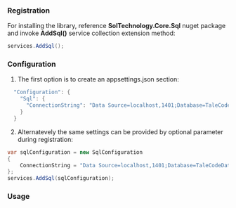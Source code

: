 

### Registration

For installing the library, reference **SolTechnology.Core.Sql** nuget package and invoke **AddSql()** service collection extension method:

```csharp
services.AddSql();
```

### Configuration

1) The first option is to create an appsettings.json section:

```csharp
  "Configuration": {
    "Sql": {
      "ConnectionString": "Data Source=localhost,1401;Database=TaleCodeDatabase; User ID=SA;Password=password_xxddd_2137;Persist Security Info=True;MultipleActiveResultSets=True;Trusted_Connection=False;Connect Timeout=60;Encrypt=False;TrustServerCertificate=True"
    }
  }
```

2) Alternatevely the same settings can be provided by optional parameter during registration:

```csharp
var sqlConfiguration = new SqlConfiguration
{
    ConnectionString = "Data Source=localhost,1401;Database=TaleCodeDatabase; User ID=SA;Password=password_xxddd_2137;Persist Security Info=True;MultipleActiveResultSets=True;Trusted_Connection=False;Connect Timeout=60;Encrypt=False;TrustServerCertificate=True"
};
services.AddSql(sqlConfiguration);
```


### Usage